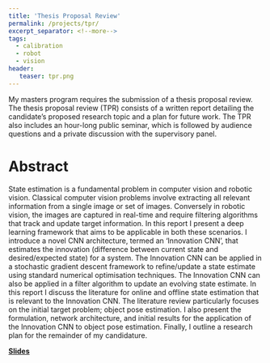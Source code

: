 ```yaml
---
title: 'Thesis Proposal Review'
permalink: /projects/tpr/
excerpt_separator: <!--more-->
tags:
  - calibration
  - robot
  - vision
header:
   teaser: tpr.png
---
```


My masters program requires the submission of a thesis proposal review. 
The thesis proposal review (TPR) consists of a written report detailing the candidate’s proposed research topic and a plan for future work. 
The TPR also includes an hour-long public seminar, which is followed by audience questions and a private discussion with the supervisory panel.

<!--more-->

# Abstract
State estimation is a fundamental problem in computer vision and robotic vision.
Classical computer vision problems involve extracting all relevant information from a single image or set of images. 
Conversely in robotic vision, the images are captured in real-time and require filtering algorithms that track and update target information.
In this report I present a deep learning framework that aims to be applicable in both these scenarios. 
I introduce a novel CNN architecture, termed an ‘Innovation CNN’, that estimates the innovation (difference between current state and desired/expected state) for a system. 
The Innovation CNN can be applied in a stochastic gradient descent framework to refine/update a state estimate using standard numerical optimisation techniques. 
The Innovation CNN can also be applied in a filter algorithm to update an evolving state estimate. 
In this report I discuss the literature for online and offline state estimation that is relevant to the Innovation CNN. 
The literature review particularly focuses on the initial target problem; object pose estimation. 
I also present the formulation, network architecture, and initial results for the application of the Innovation CNN to object pose estimation. 
Finally, I outline a research plan for the remainder of my candidature.

<!-- <a href="http://kennege.github.io/files/TPR.pdf" target="_blank"><b>PDF</b></a>&emsp; -->
<a href="http://kennege.github.io/files/TPR_seminar.pptx" target="_blank"><b>Slides</b></a>&emsp;


